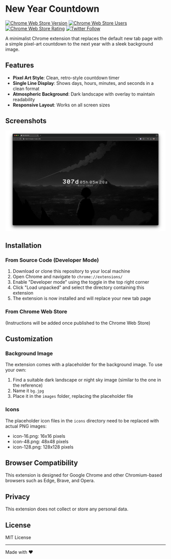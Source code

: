 # New Year Countdown

[![Chrome Web Store Version](https://img.shields.io/chrome-web-store/v/hbjbihpicdjdjojogklgebemcondiien)](https://chrome.google.com/webstore/detail/hbjbihpicdjdjojogklgebemcondiien)
[![Chrome Web Store Users](https://img.shields.io/chrome-web-store/users/hbjbihpicdjdjojogklgebemcondiien)](https://chrome.google.com/webstore/detail/hbjbihpicdjdjojogklgebemcondiien)
[![Chrome Web Store Rating](https://img.shields.io/chrome-web-store/rating/hbjbihpicdjdjojogklgebemcondiien)](https://chrome.google.com/webstore/detail/hbjbihpicdjdjojogklgebemcondiien)
[![Twitter Follow](https://img.shields.io/twitter/follow/ankushKun_?style=social)](https://twitter.com/ankushKun_)

A minimalist Chrome extension that replaces the default new tab page with a simple pixel-art countdown to the next year with a sleek background image.

## Features

- **Pixel Art Style**: Clean, retro-style countdown timer
- **Single Line Display**: Shows days, hours, minutes, and seconds in a clean format
- **Atmospheric Background**: Dark landscape with overlay to maintain readability
- **Responsive Layout**: Works on all screen sizes

## Screenshots

![ss](/screenshot.png)

## Installation

### From Source Code (Developer Mode)

1. Download or clone this repository to your local machine
2. Open Chrome and navigate to `chrome://extensions/`
3. Enable "Developer mode" using the toggle in the top right corner
4. Click "Load unpacked" and select the directory containing this extension
5. The extension is now installed and will replace your new tab page

### From Chrome Web Store

(Instructions will be added once published to the Chrome Web Store)

## Customization

### Background Image

The extension comes with a placeholder for the background image. To use your own:

1. Find a suitable dark landscape or night sky image (similar to the one in the reference)
2. Name it `bg.jpg`
3. Place it in the `images` folder, replacing the placeholder file

### Icons

The placeholder icon files in the `icons` directory need to be replaced with actual PNG images:

- icon-16.png: 16x16 pixels
- icon-48.png: 48x48 pixels
- icon-128.png: 128x128 pixels

## Browser Compatibility

This extension is designed for Google Chrome and other Chromium-based browsers such as Edge, Brave, and Opera.

## Privacy

This extension does not collect or store any personal data.

## License

MIT License

---

Made with ❤️ 